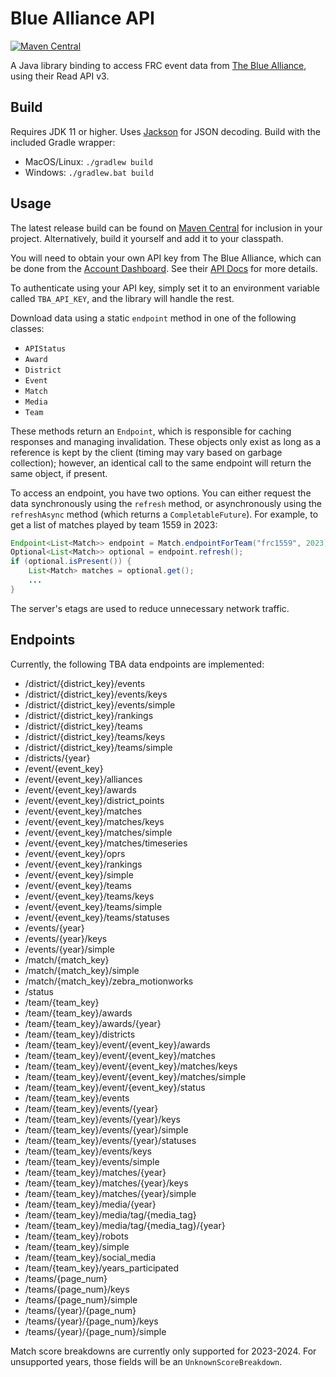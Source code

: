 # Blue Alliance API

[![Maven Central](https://maven-badges.herokuapp.com/maven-central/org.victorrobotics.bluealliance/blue-alliance-api/badge.svg)](https://maven-badges.herokuapp.com/maven-central/org.victorrobotics.bluealliance/blue-alliance-api)

A Java library binding to access FRC event data from [The Blue Alliance](https://www.thebluealliance.com), using their Read API v3.

## Build
Requires JDK 11 or higher. Uses [Jackson](https://github.com/FasterXML/jackson) for JSON decoding. Build with the included Gradle wrapper:
- MacOS/Linux: `./gradlew build`
- Windows: `./gradlew.bat build`

## Usage
The latest release build can be found on [Maven Central](https://central.sonatype.com/artifact/org.victorrobotics.bluealliance/blue-alliance-api) for inclusion in your project. Alternatively, build it yourself and add it to your classpath.

You will need to obtain your own API key from The Blue Alliance, which can be done from the [Account Dashboard](https://www.thebluealliance.com/account). See their [API Docs](https://www.thebluealliance.com/apidocs) for more details.

To authenticate using your API key, simply set it to an environment variable called `TBA_API_KEY`, and the library will handle the rest.

Download data using a static `endpoint` method in one of the following classes:
- `APIStatus`
- `Award`
- `District`
- `Event`
- `Match`
- `Media`
- `Team`

These methods return an `Endpoint`, which is responsible for caching responses and managing invalidation. These objects only exist as long as a reference is kept by the client (timing may vary based on garbage collection); however, an identical call to the same endpoint will return the same object, if present.

To access an endpoint, you have two options. You can either request the data synchronously using the `refresh` method, or asynchronously using the `refreshAsync` method (which returns a `CompletableFuture`). For example, to get a list of matches played by team 1559 in 2023:

```java
Endpoint<List<Match>> endpoint = Match.endpointForTeam("frc1559", 2023);
Optional<List<Match>> optional = endpoint.refresh();
if (optional.isPresent()) {
    List<Match> matches = optional.get();
    ...
}
```

The server's etags are used to reduce unnecessary network traffic.

## Endpoints
Currently, the following TBA data endpoints are implemented:
- /district/{district_key}/events
- /district/{district_key}/events/keys
- /district/{district_key}/events/simple
- /district/{district_key}/rankings
- /district/{district_key}/teams
- /district/{district_key}/teams/keys
- /district/{district_key}/teams/simple
- /districts/{year}
- /event/{event_key}
- /event/{event_key}/alliances
- /event/{event_key}/awards
- /event/{event_key}/district_points
- /event/{event_key}/matches
- /event/{event_key}/matches/keys
- /event/{event_key}/matches/simple
- /event/{event_key}/matches/timeseries
- /event/{event_key}/oprs
- /event/{event_key}/rankings
- /event/{event_key}/simple
- /event/{event_key}/teams
- /event/{event_key}/teams/keys
- /event/{event_key}/teams/simple
- /event/{event_key}/teams/statuses
- /events/{year}
- /events/{year}/keys
- /events/{year}/simple
- /match/{match_key}
- /match/{match_key}/simple
- /match/{match_key}/zebra_motionworks
- /status
- /team/{team_key}
- /team/{team_key}/awards
- /team/{team_key}/awards/{year}
- /team/{team_key}/districts
- /team/{team_key}/event/{event_key}/awards
- /team/{team_key}/event/{event_key}/matches
- /team/{team_key}/event/{event_key}/matches/keys
- /team/{team_key}/event/{event_key}/matches/simple
- /team/{team_key}/event/{event_key}/status
- /team/{team_key}/events
- /team/{team_key}/events/{year}
- /team/{team_key}/events/{year}/keys
- /team/{team_key}/events/{year}/simple
- /team/{team_key}/events/{year}/statuses
- /team/{team_key}/events/keys
- /team/{team_key}/events/simple
- /team/{team_key}/matches/{year}
- /team/{team_key}/matches/{year}/keys
- /team/{team_key}/matches/{year}/simple
- /team/{team_key}/media/{year}
- /team/{team_key}/media/tag/{media_tag}
- /team/{team_key}/media/tag/{media_tag}/{year}
- /team/{team_key}/robots
- /team/{team_key}/simple
- /team/{team_key}/social_media
- /team/{team_key}/years_participated
- /teams/{page_num}
- /teams/{page_num}/keys
- /teams/{page_num}/simple
- /teams/{year}/{page_num}
- /teams/{year}/{page_num}/keys
- /teams/{year}/{page_num}/simple

Match score breakdowns are currently only supported for 2023-2024. For unsupported years, those fields will be an `UnknownScoreBreakdown`.
